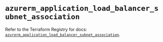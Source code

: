 # `azurerm_application_load_balancer_subnet_association`

Refer to the Terraform Registry for docs: [`azurerm_application_load_balancer_subnet_association`](https://registry.terraform.io/providers/hashicorp/azurerm/3.100.0/docs/resources/application_load_balancer_subnet_association).
